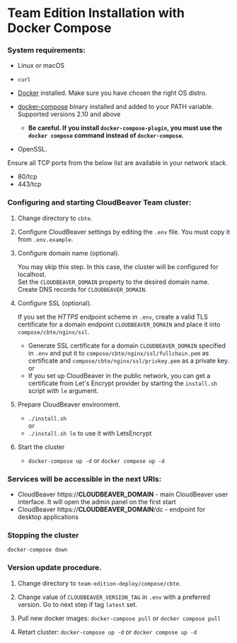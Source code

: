 # Team Edition Installation with Docker Compose

### System requirements:
- Linux or macOS
- `curl`
- [Docker](https://docs.docker.com/engine/install/ubuntu/) installed. Make sure you have chosen the right OS distro.
- [docker-compose](https://docs.docker.com/compose/install/) binary installed and added to your PATH variable. Supported versions 2.10 and above

    - **Be careful. If you install `docker-compose-plugin`, you must use the `docker compose` command instead of `docker-compose`**.
- OpenSSL.

Ensure all TCP ports from the below list are available in your network stack.
 - 80/tcp
 - 443/tcp

### Configuring and starting CloudBeaver Team cluster:

1. Change directory to `cbte`.

1. Configure CloudBeaver settings by editing the `.env` file. You must copy it from `.env.example`.

1. Configure domain name (optional). 

    You may skip this step. In this case, the cluster will be configured for localhost.  
    Set the `CLOUDBEAVER_DOMAIN` property to the desired domain name.  
    Create DNS records for `CLOUDBEAVER_DOMAIN`. 
    
1. Configure SSL (optional). 

     If you set the *HTTPS* endpoint scheme in `.env`, create a valid TLS certificate for a domain endpoint `CLOUDBEAVER_DOMAIN` and place it into `compose/cbte/nginx/ssl`.

    - Generate SSL certificate for a domain `CLOUDBEAVER_DOMAIN` specified in `.env` and put it to `compose/cbte/nginx/ssl/fullchain.pem` as certificate and `compose/cbte/nginx/ssl/privkey.pem` as a private key.  
    or
    - If you set up CloudBeaver in the public network, you can get a certificate from Let's Encrypt provider by starting the `install.sh` script with `le` argument. 

2. Prepare CloudBeaver environment.
    - `./install.sh`  
    or
    - `./install.sh le`  to use it with LetsEncrypt

3. Start the cluster
	- `docker-compose up -d` or `docker compose up -d` 

### Services will be accessible in the next URIs:

- CloudBeaver https://__CLOUDBEAVER_DOMAIN__ - main CloudBeaver user interface. It will open the admin panel on the first start
- CloudBeaver https://__CLOUDBEAVER_DOMAIN__/dc - endpoint for desktop applications

### Stopping the cluster
`docker-compose down`


### Version update procedure.

1. Change directory to `team-edition-deploy/compose/cbte`.

2. Change value of `CLOUDBEAVER_VERSION_TAG` in `.env` with a preferred version. Go to next step if tag `latest` set.

3. Pull new docker images: `docker-compose pull` or `docker compose pull`  

4. Retart cluster: `docker-compose up -d` or `docker compose up -d` 
